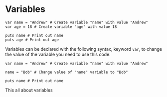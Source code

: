 # Variables
```
var name = "Andrew" # Create variable "name" with value "Andrew"
var age = 18 # Create variable "age" with value 18

puts name # Print out name
puts age # Print out age
```
Variables can be declared with the following syntax, keyword `var`, to change the value of the variable you need to use this code:
```
var name = "Andrew" # Create variable "name" with value "Andrew"

name = "Bob" # Change value of "name" variable to "Bob"

puts name # Print out name
```
This all about variables
